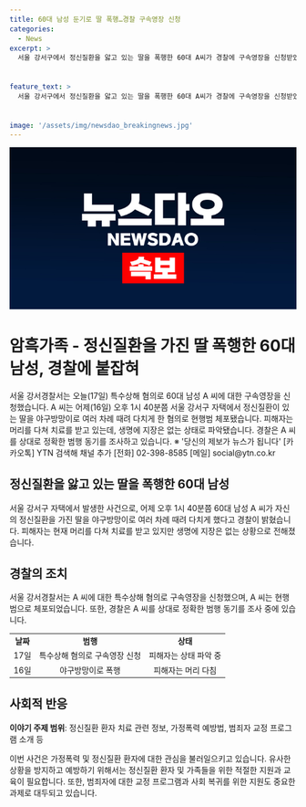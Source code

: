 ```yaml
---
title: 60대 남성 둔기로 딸 폭행…경찰 구속영장 신청
categories:
  - News
excerpt: >
  서울 강서구에서 정신질환을 앓고 있는 딸을 폭행한 60대 A씨가 경찰에 구속영장을 신청받았습니다. A씨는 어제 자택에서 딸을 여러 차례 야구방망이로 때려 특수상해를 입힌 혐의를 받고 있습니다. 피해자는 머리를 다쳐 치료 중이지만 생명에 지장은 없는 상태입니다. 경찰은 A씨의 범행 동기를 조사 중에 있습니다. (150자)


feature_text: >
  서울 강서구에서 정신질환을 앓고 있는 딸을 폭행한 60대 A씨가 경찰에 구속영장을 신청받았습니다. A씨는 어제 자택에서 딸을 여러 차례 야구방망이로 때려 특수상해를 입힌 혐의를 받고 있습니다. 피해자는 머리를 다쳐 치료 중이지만 생명에 지장은 없는 상태입니다. 경찰은 A씨의 범행 동기를 조사 중에 있습니다. (150자)


image: '/assets/img/newsdao_breakingnews.jpg'
---
```


<p><img src="/assets/img/newsdao_breakingnews.jpg" alt="firstkoreanews 속보" /></p>

<h1>암흑가족 - 정신질환을 가진 딸 폭행한 60대 남성, 경찰에 붙잡혀</h1>

<p data-ke-size="size16">서울 강서경찰서는 오늘(17일) 특수상해 혐의로 60대 남성 A 씨에 대한 구속영장을 신청했습니다. A 씨는 어제(16일) 오후 1시 40분쯤 서울 강서구 자택에서 정신질환이 있는 딸을 야구방망이로 여러 차례 때려 다치게 한 혐의로 현행범 체포됐습니다. 피해자는 머리를 다쳐 치료를 받고 있는데, 생명에 지장은 없는 상태로 파악됐습니다. 경찰은 A 씨를 상대로 정확한 범행 동기를 조사하고 있습니다. ※ '당신의 제보가 뉴스가 됩니다' [카카오톡] YTN 검색해 채널 추가 [전화] 02-398-8585 [메일] social@ytn.co.kr</p>

<h2 data-ke-size="size26">정신질환을 앓고 있는 딸을 폭행한 60대 남성</h2>

<p data-ke-size="size16">서울 강서구 자택에서 발생한 사건으로, 어제 오후 1시 40분쯤 60대 남성 A 씨가 자신의 정신질환을 가진 딸을 야구방망이로 여러 차례 때려 다치게 했다고 경찰이 밝혔습니다. 피해자는 현재 머리를 다쳐 치료를 받고 있지만 생명에 지장은 없는 상황으로 전해졌습니다.</p>

<h2 data-ke-size="size26">경찰의 조치</h2>

<p data-ke-size="size16">서울 강서경찰서는 A 씨에 대한 특수상해 혐의로 구속영장을 신청했으며, A 씨는 현행범으로 체포되었습니다. 또한, 경찰은 A 씨를 상대로 정확한 범행 동기를 조사 중에 있습니다.</p>

<table>
    <tr>
        <td style="text-align: center; height: 17px;"><b>날짜</b></td>
        <td style="text-align: center; height: 17px;"><b>범행</b></td>
        <td style="text-align: center; height: 17px;"><b>상태</b></td>
    </tr>
    <tr>
        <td style="text-align: center;">17일</td>
        <td style="text-align: center;">특수상해 혐의로 구속영장 신청</td>
        <td style="text-align: center;">피해자는 상태 파악 중</td>
    </tr>
    <tr>
        <td style="text-align: center;">16일</td>
        <td style="text-align: center;">야구방망이로 폭행</td>
        <td style="text-align: center;">피해자는 머리 다침</td>
    </tr>
</table>

<h2 data-ke-size="size26">사회적 반응</h2>

<p data-ke-size="size16"><b>이야기 주제 범위</b>: 정신질환 환자 치료 관련 정보, 가정폭력 예방법, 범죄자 교정 프로그램 소개 등</p>

<p data-ke-size="size16">이번 사건은 가정폭력 및 정신질환 환자에 대한 관심을 불러일으키고 있습니다. 유사한 상황을 방지하고 예방하기 위해서는 정신질환 환자 및 가족들을 위한 적절한 지원과 교육이 필요합니다. 또한, 범죄자에 대한 교정 프로그램과 사회 복귀를 위한 지원도 중요한 과제로 대두되고 있습니다.</p>

